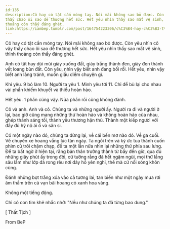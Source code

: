 ```yaml
---
id:135
description:Cô hay có tật cắn móng tay. Nói mãi không sao bỏ được. Còn yêu nhìn cô vậy
thấy chao ôi sao dễ thương hết sức. Hết yêu nhìn thấy sao mất vệ sinh, thỉnh
thoảng còn thấy đáng ghét.
link:https://iambep.tumblr.com/post/164754223306/c%C3%B4-hay-c%C3%B3-t%E1%BA%ADt-c%E1%BA%AFn-m%C3%B3ng-tay-n%C3%B3i-m%C3%A3i-kh%C3%B4ng-sao-b%E1%BB%8F
---
```


Cô hay có tật cắn móng tay. Nói mãi không sao bỏ được. Còn yêu nhìn cô vậy
thấy chao ôi sao dễ thương hết sức. Hết yêu nhìn thấy sao mất vệ sinh, thỉnh
thoảng còn thấy đáng ghét.

Anh có tật hay dúi mũi giày xuống đất, giày trắng thành đen, giày đen thành
vết loang bùn đất. Còn yêu, nhìn vậy biết anh đang bối rối. Hết yêu, nhìn
vậy biết anh lảng tránh, muốn giấu diếm chuyện gì.

Khi yêu. 9 bỏ làm 10. Người ta yêu 1. Mình yêu tới 11. Chỉ để bù lại cho
nhau vài phần khiếm khuyết và thiếu hoàn hảo.

Hết yêu. 1 phần cũng vậy. Nửa phần rồi cũng không đành.

Cô và anh. Anh và cô. Chúng ta và những người ấy. Người ra đi và người ở
lại, bao giờ cũng mang những thứ hoàn hảo và không hoàn hảo của nhau, ghép
thành sáng tối, thành yêu thương hận thù. Thành một kiếp người với đầy đủ
hỷ nộ ái ố và sân si.

Có một ngày nào đó, chúng ta dừng lại, về cái bến mơ nào đó. Về ga cuối.
Về chuyến xe hoang vắng lúc tàn ngày. Ta ngồi trên và ký ức tua thành cuốn
phim cũ trôi chậm chạp, để ta một lần nữa nhìn lại những thứ phía sau lưng.
Để ta bất ngờ ở hiện tại, rằng bản thân trưởng thành từ bấy đến giờ, qua
đủ những giây phút ấy trong đời, cứ tưởng rằng đã hết ngậm ngùi, mọi thứ
lắng sâu lắm như lớp đá rong rêu nơi đáy hồ yên nghỉ, thế mà cứ nổi sóng
khôn cùng.

Đánh những bọt trắng xóa vào cả tương lai, tan biến như một ngày mưa rơi
âm thầm trên cả vạn bãi hoang cỏ xanh hoa vàng.

Không một tiếng động.

Chỉ có con tim khẽ nhắc nhở: "Nếu như chúng ta đã từng bao dung."

[ Thất Tịch ]

From BeP